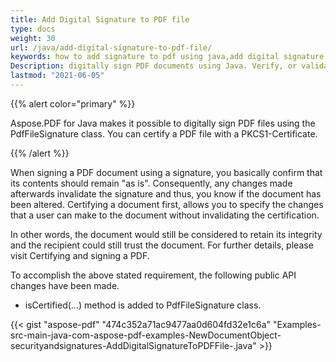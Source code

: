 ```yaml
---
title: Add Digital Signature to PDF file
type: docs
weight: 30
url: /java/add-digital-signature-to-pdf-file/
keywords: how to add signature to pdf using java,add digital signature to pdf using java,how to digitally signed pdf using java
Description: digitally sign PDF documents using Java. Verify, or validate the digitally sign PDFs using Java Swing or any Java-based application with Java PDF Library.
lastmod: "2021-06-05"
---
```


{{% alert color="primary" %}}

Aspose.PDF for Java makes it possible to digitally sign PDF files using the PdfFileSignature class. You can certify a PDF file with a PKCS1-Certificate.

{{% /alert %}}

When signing a PDF document using a signature, you basically confirm that its contents should remain "as is". Consequently, any changes made afterwards invalidate the signature and thus, you know if the document has been altered. Certifying a document first, allows you to specify the changes that a user can make to the document without invalidating the certification.

In other words, the document would still be considered to retain its integrity and the recipient could still trust the document. For further details, please visit Certifying and signing a PDF.

To accomplish the above stated requirement, the following public API changes have been made.

- isCertified(...) method is added to PdfFileSignature class.

{{< gist "aspose-pdf" "474c352a71ac9477aa0d604fd32e1c6a" "Examples-src-main-java-com-aspose-pdf-examples-NewDocumentObject-securityandsignatures-AddDigitalSignatureToPDFFile-.java" >}}
